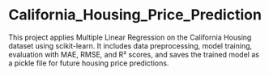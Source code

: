 # California_Housing_Price_Prediction
This project applies Multiple Linear Regression on the California Housing dataset using scikit-learn. It includes data preprocessing, model training, evaluation with MAE, RMSE, and R² scores, and saves the trained model as a pickle file for future housing price predictions.
